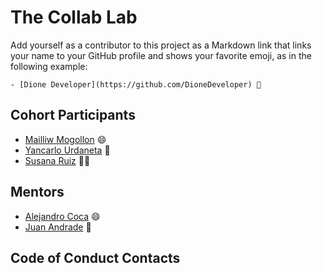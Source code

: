 # The Collab Lab

Add yourself as a contributor to this project as a Markdown link that links your name to your GitHub profile and shows your favorite emoji, as in the following example:

    - [Dione Developer](https://github.com/DioneDeveloper) 💅

## Cohort Participants

- [Mailliw Mogollon](https://github.com/mailliwmogollon) 😄
- [Yancarlo Urdaneta](https://github.com/yanurd) 🤟
- [Susana Ruiz](https://github.com/susird) 🧛‍♀️

## Mentors

- [Alejandro Coca](https://github.com/alxmcr) 😄
- [Juan Andrade](https://github.com/jandrade) 👋

## Code of Conduct Contacts
